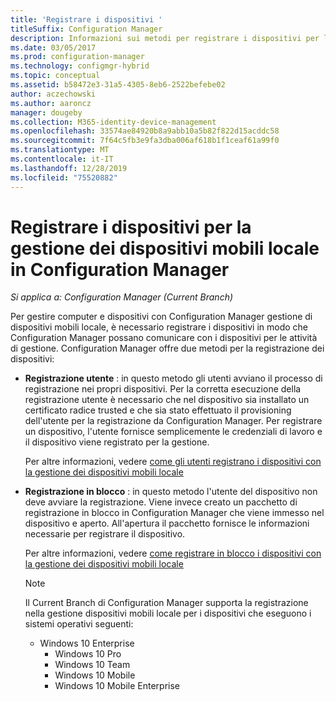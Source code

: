 ```yaml
---
title: 'Registrare i dispositivi '
titleSuffix: Configuration Manager
description: Informazioni sui metodi per registrare i dispositivi per la gestione dei dispositivi mobili locale in Configuration Manager.
ms.date: 03/05/2017
ms.prod: configuration-manager
ms.technology: configmgr-hybrid
ms.topic: conceptual
ms.assetid: b58472e3-31a5-4305-8eb6-2522befebe02
author: aczechowski
ms.author: aaroncz
manager: dougeby
ms.collection: M365-identity-device-management
ms.openlocfilehash: 33574ae84920b8a9abb10a5b82f822d15acddc58
ms.sourcegitcommit: 7f64c5fb3e9fa3dba006af618b1f1ceaf61a99f0
ms.translationtype: MT
ms.contentlocale: it-IT
ms.lasthandoff: 12/28/2019
ms.locfileid: "75520882"
---
```

# <a name="enroll-devices-for-on-premises-mobile-device-management-in-configuration-manager"></a>Registrare i dispositivi per la gestione dei dispositivi mobili locale in Configuration Manager

*Si applica a: Configuration Manager (Current Branch)*

Per gestire computer e dispositivi con Configuration Manager gestione di dispositivi mobili locale, è necessario registrare i dispositivi in modo che Configuration Manager possano comunicare con i dispositivi per le attività di gestione. Configuration Manager offre due metodi per la registrazione dei dispositivi:  

- **Registrazione utente** : in questo metodo gli utenti avviano il processo di registrazione nei propri dispositivi. Per la corretta esecuzione della registrazione utente è necessario che nel dispositivo sia installato un certificato radice trusted e che sia stato effettuato il provisioning dell'utente per la registrazione da Configuration Manager.  Per registrare un dispositivo, l'utente fornisce semplicemente le credenziali di lavoro e il dispositivo viene registrato per la gestione.  

   Per altre informazioni, vedere [come gli utenti registrano i dispositivi con la gestione dei dispositivi mobili locale](../../mdm/deploy-use/user-enroll-devices-on-premises-mdm.md)  

- **Registrazione in blocco** : in questo metodo l'utente del dispositivo non deve avviare la registrazione. Viene invece creato un pacchetto di registrazione in blocco in Configuration Manager che viene immesso nel dispositivo e aperto. All'apertura il pacchetto fornisce le informazioni necessarie per registrare il dispositivo.  

   Per altre informazioni, vedere [come registrare in blocco i dispositivi con la gestione dei dispositivi mobili locale](../../mdm/deploy-use/bulk-enroll-devices-on-premises-mdm.md)  

  > [!NOTE]
  >  Il Current Branch di Configuration Manager supporta la registrazione nella gestione dispositivi mobili locale per i dispositivi che eseguono i sistemi operativi seguenti:  
  > 
  > - Windows 10 Enterprise  
  >   -   Windows 10 Pro  
  >   -   Windows 10 Team 
  >   -   Windows 10 Mobile  
  >   -   Windows 10 Mobile Enterprise   
